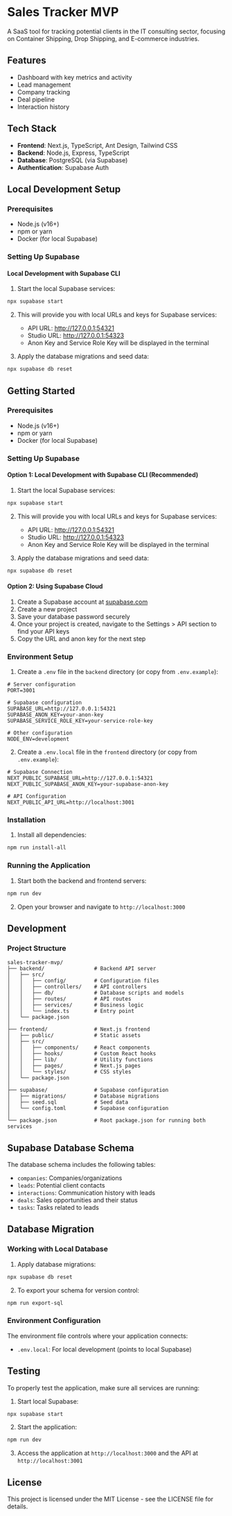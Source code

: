 # Sales Tracker MVP

A SaaS tool for tracking potential clients in the IT consulting sector, focusing on Container Shipping, Drop Shipping, and E-commerce industries.

## Features

- Dashboard with key metrics and activity
- Lead management
- Company tracking
- Deal pipeline
- Interaction history

## Tech Stack

- **Frontend**: Next.js, TypeScript, Ant Design, Tailwind CSS
- **Backend**: Node.js, Express, TypeScript
- **Database**: PostgreSQL (via Supabase)
- **Authentication**: Supabase Auth

## Local Development Setup

### Prerequisites

- Node.js (v16+)
- npm or yarn
- Docker (for local Supabase)

### Setting Up Supabase

#### Local Development with Supabase CLI

1. Start the local Supabase services:

```bash
npx supabase start
```

2. This will provide you with local URLs and keys for Supabase services:
   - API URL: http://127.0.0.1:54321
   - Studio URL: http://127.0.0.1:54323
   - Anon Key and Service Role Key will be displayed in the terminal

3. Apply the database migrations and seed data:

```bash
npx supabase db reset
```

## Getting Started

### Prerequisites

- Node.js (v16+)
- npm or yarn
- Docker (for local Supabase)

### Setting Up Supabase

#### Option 1: Local Development with Supabase CLI (Recommended)

1. Start the local Supabase services:

```bash
npx supabase start
```

2. This will provide you with local URLs and keys for Supabase services:
   - API URL: http://127.0.0.1:54321
   - Studio URL: http://127.0.0.1:54323
   - Anon Key and Service Role Key will be displayed in the terminal

3. Apply the database migrations and seed data:

```bash
npx supabase db reset
```

#### Option 2: Using Supabase Cloud

1. Create a Supabase account at [supabase.com](https://supabase.com)
2. Create a new project
3. Save your database password securely
4. Once your project is created, navigate to the Settings > API section to find your API keys
5. Copy the URL and anon key for the next step

### Environment Setup

1. Create a `.env` file in the `backend` directory (or copy from `.env.example`):

```
# Server configuration
PORT=3001

# Supabase configuration
SUPABASE_URL=http://127.0.0.1:54321
SUPABASE_ANON_KEY=your-anon-key
SUPABASE_SERVICE_ROLE_KEY=your-service-role-key

# Other configuration
NODE_ENV=development
```

2. Create a `.env.local` file in the `frontend` directory (or copy from `.env.example`):

```
# Supabase Connection
NEXT_PUBLIC_SUPABASE_URL=http://127.0.0.1:54321
NEXT_PUBLIC_SUPABASE_ANON_KEY=your-supabase-anon-key

# API Configuration
NEXT_PUBLIC_API_URL=http://localhost:3001
```

### Installation

1. Install all dependencies:

```bash
npm run install-all
```

### Running the Application

1. Start both the backend and frontend servers:

```bash
npm run dev
```

2. Open your browser and navigate to `http://localhost:3000`

## Development

### Project Structure

```
sales-tracker-mvp/
├── backend/                # Backend API server
│   ├── src/
│   │   ├── config/         # Configuration files
│   │   ├── controllers/    # API controllers
│   │   ├── db/             # Database scripts and models
│   │   ├── routes/         # API routes
│   │   ├── services/       # Business logic
│   │   └── index.ts        # Entry point
│   └── package.json
│
├── frontend/               # Next.js frontend
│   ├── public/             # Static assets
│   ├── src/
│   │   ├── components/     # React components
│   │   ├── hooks/          # Custom React hooks
│   │   ├── lib/            # Utility functions
│   │   ├── pages/          # Next.js pages
│   │   └── styles/         # CSS styles
│   └── package.json
│
├── supabase/               # Supabase configuration
│   ├── migrations/         # Database migrations
│   ├── seed.sql            # Seed data
│   └── config.toml         # Supabase configuration
│
└── package.json            # Root package.json for running both services
```

## Supabase Database Schema

The database schema includes the following tables:

- `companies`: Companies/organizations
- `leads`: Potential client contacts
- `interactions`: Communication history with leads
- `deals`: Sales opportunities and their status
- `tasks`: Tasks related to leads

## Database Migration

### Working with Local Database

1. Apply database migrations:

```bash
npx supabase db reset
```

2. To export your schema for version control:

```bash
npm run export-sql
```

### Environment Configuration

The environment file controls where your application connects:

- `.env.local`: For local development (points to local Supabase)

## Testing

To properly test the application, make sure all services are running:

1. Start local Supabase:
```bash
npx supabase start
```

2. Start the application:
```bash
npm run dev
```

3. Access the application at `http://localhost:3000` and the API at `http://localhost:3001`

## License

This project is licensed under the MIT License - see the LICENSE file for details. 
